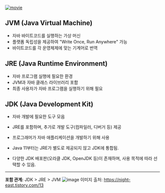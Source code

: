 <p><a href="https://www.youtube.com/watch?v=VvVruEDCSSY&amp;ab_channel=%EC%96%84%ED%8C%8D%ED%95%9C%EC%BD%94%EB%94%A9%EC%82%AC%EC%A0%84"><img alt="movie" src="https://img.youtube.com/vi/VvVruEDCSSY/sddefault.jpg" /></a></p>
<h2 id="jvm-java-virtual-machine">JVM (Java Virtual Machine)</h2>
<ul>
<li>자바 바이트코드를 실행하는 가상 머신</li>
<li>플랫폼 독립성을 제공하여 &quot;Write Once, Run Anywhere&quot; 가능</li>
<li>바이트코드를 각 운영체제에 맞는 기계어로 번역</li>
</ul>
<h2 id="jre-java-runtime-environment">JRE (Java Runtime Environment)</h2>
<ul>
<li>자바 프로그램 실행에 필요한 환경</li>
<li>JVM과 자바 클래스 라이브러리 포함</li>
<li>최종 사용자가 자바 프로그램을 실행하기 위해 필요</li>
</ul>
<h2 id="jdk-java-development-kit">JDK (Java Development Kit)</h2>
<ul>
<li><p>자바 개발에 필요한 도구 모음</p>
</li>
<li><p>JRE를 포함하며, 추가로 개발 도구(컴파일러, 디버거 등) 제공</p>
</li>
<li><p>프로그래머가 자바 애플리케이션을 개발하기 위해 사용</p>
</li>
<li><p>Java 11부터는 JRE가 별도로 제공되지 않고 JDK에 통합됨. </p>
</li>
<li><p>다양한 JDK 배포판(오라클 JDK, OpenJDK 등)이 존재하며, 사용 목적에 따라 선택할 수 있음.</p>
</li>
</ul>
<hr />
<p><strong>포함 관계:</strong> JDK &gt; JRE &gt; JVM
<img alt="image" src="https://i.postimg.cc/5t2ZZhmx/image.png" title="출처: https://night-east.tistory.com/13" />
이미지 출처: <a href="https://night-east.tistory.com/13">https://night-east.tistory.com/13</a></p>